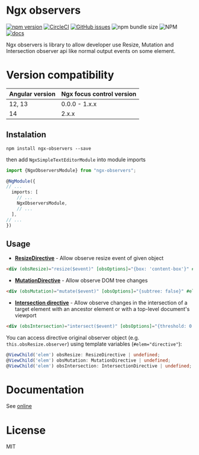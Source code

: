 # Ngx observers
[![npm version](https://badge.fury.io/js/ngx-observers.svg)](https://badge.fury.io/js/ngx-observers)
[![CircleCI](https://circleci.com/gh/Raiper34/ngx-observers.svg?style=shield)](https://circleci.com/gh/Raiper34/ngx-observers)
[![GitHub issues](https://img.shields.io/github/issues/Raiper34/ngx-observers)](https://github.com/Raiper34/ngx-observers/issues)
![npm bundle size](https://img.shields.io/bundlephobia/min/ngx-observers)
![NPM](https://img.shields.io/npm/l/ngx-observers)
[![docs](https://badgen.net/badge/docs/online/orange)](https://ngx-observers.netlify.app)

Ngx observers is library to allow developer use Resize, Mutation and Intersection observer api like normal output events on some element.

# Version compatibility
| Angular version | Ngx focus control version |
|-----------------|---------------------------|
| 12, 13          | 0.0.0 - 1.x.x             |
| 14              | 2.x.x                     |

## Instalation

`npm install ngx-observers --save`

then add `NgxSimpleTextEditorModule` into module imports
```typescript
import {NgxObserversModule} from "ngx-observers";

@NgModule({
// ...
  imports: [
    // ...
    NgxObserversModule,
    // ...
  ],
// ...
})
```

## Usage

- **[ResizeDirective](https://developer.mozilla.org/en-US/docs/Web/API/ResizeObserver/ResizeObserver)** - Allow observe resize event of given object
```html
<div (obsResize)="resize($event)" [obsOptions]="{box: 'content-box'}" #elem="directive">...</div>
```
- **[MutationDirective](https://developer.mozilla.org/en-US/docs/Web/API/MutationObserver/MutationObserver)** - Allow observe DOM tree changes
```html
<div (obsMutation)="mutate($event)" [obsOptions]="{subtree: false}" #elem="directive">...</div>
```
- **[Intersection directive](https://developer.mozilla.org/en-US/docs/Web/API/IntersectionObserver)** - Allow observe changes in the intersection of a target element with an ancestor element or with a top-level document's viewport
```html
<div (obsIntersection)="intersect($event)" [obsOptions]="{threshold: 0.5}" #elem="directive">...</div>
```

You can access directive original observer object (e.g. `this.obsResize.observer`) using template variables (`#elem="directive"`):
```ts
@ViewChild('elem') obsResize: ResizeDirective | undefined;
@ViewChild('elem') obsMutation: MutationDirective | undefined;
@ViewChild('elem') obsIntersection: IntersectionDirective | undefined;
```

# Documentation
See [online](https://ngx-observers.netlify.app/modules/ngxobserversmodule)

# License
MIT
